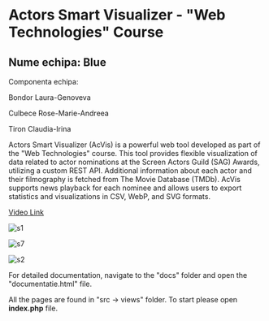 # Actors Smart Visualizer - "Web Technologies" Course
## Nume echipa: Blue

Componenta echipa:

Bondor Laura-Genoveva

Culbece Rose-Marie-Andreea

Tiron Claudia-Irina

Actors Smart Visualizer (AcVis) is a powerful web tool developed as part of the "Web Technologies" course. This tool provides flexible visualization of data related to actor nominations at the Screen Actors Guild (SAG) Awards, utilizing a custom REST API. Additional information about each actor and their filmography is fetched from The Movie Database (TMDb). AcVis supports news playback for each nominee and allows users to export statistics and visualizations in CSV, WebP, and SVG formats.

[Video Link](https://drive.google.com/file/d/1RgFGMuVWuUANksXfv30Pnw_BSv6BWSNV/view?usp=sharing)

![s1](https://github.com/laurabondor/WebTechnologies-project/assets/100303289/5be8f20c-449e-4335-bfd7-9939b6795d38)

![s7](https://github.com/laurabondor/WebTechnologies-project/assets/100303289/97f02e60-b64d-498a-b3e1-7b41aae5eeb8)

![s2](https://github.com/laurabondor/WebTechnologies-project/assets/100303289/a90bdb13-1b9e-435b-b117-dae20fecc34d)

For detailed documentation, navigate to the "docs" folder and open the "documentatie.html" file.

All the pages are found in "src -> views" folder. To start please open **index.php** file.


